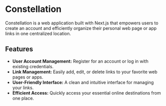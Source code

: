 # Constellation

Constellation is a web application built with Next.js that empowers users to create an account and efficiently organize their personal web page or app links in one centralized location.

## Features

- **User Account Management:** Register for an account or log in with existing credentials.
- **Link Management:** Easily add, edit, or delete links to your favorite web pages or apps.
- **User-Friendly Interface:** A clean and intuitive interface for managing your links.
- **Efficient Access:** Quickly access your essential online destinations from one place.
